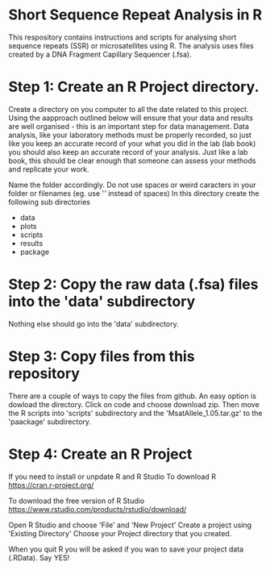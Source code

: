 # Short Sequence Repeat Analysis in R

This respository contains instructions and scripts for analysing short sequence repeats (SSR) or microsatellites using R. The analysis uses files created by a DNA Fragment Capillary Sequencer (.fsa).

# Step 1: Create an R Project directory.
Create a directory on you computer to all the date related to this project. Using the aapproach outlined below will ensure that your data and results are well organised - this is an important step for data management. Data analysis, like your laboratory methods must be properly recorded, so just like you keep an accurate record of your what you did in the lab (lab book) you should also keep an accurate record of your analysis. Just like a lab book, this should be clear enough that someone can assess your methods and replicate your work. 

Name the folder accordingly. Do not use spaces or weird caracters in your folder or filenames (eg. use '_'_ instead of spaces)
In this directory create the following sub directories 
- data
- plots
- scripts
- results
- package

# Step 2: Copy the raw data (.fsa) files into the 'data' subdirectory
Nothing else should go into the 'data' subdirectory.

# Step 3: Copy files from this repository 
There are a couple of ways to copy the files from github. An easy option is dowload the directory. Click on code and choose download zip.
Then move the R scripts into  'scripts' subdirectory and  the 'MsatAllele_1.05.tar.gz' to the 'paackage' subdirectory.

# Step 4: Create an R Project
If you need to install or unpdate R and R Studio
To download R
https://cran.r-project.org/

To download the free version of R Studio
https://www.rstudio.com/products/rstudio/download/

Open R Studio and choose 'File' and 'New Project' 
Create a project using 'Existing Directory'
Choose your Project directory that you created.

When you quit R you will be asked if you wan to save your project data (.RData). Say YES!


